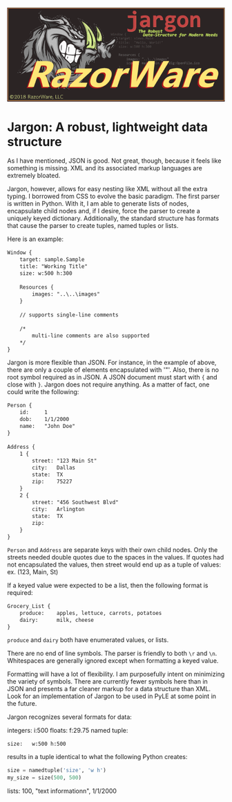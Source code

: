 <p align="center">
    <img src="https://github.com/razorware/jargon/blob/master/images/razorware_jargon_logo.png"
         alt="razorware.jargon logo"
         title="RazorWare.Jargon" />
</p>

# Jargon: A robust, lightweight data structure

As I have mentioned, JSON is good. Not great, though, because it feels like something is missing. XML and its associated markup languages are extremely bloated.
 
Jargon, however, allows for easy nesting like XML without all the extra typing. I borrowed from CSS to evolve the basic paradigm. The first parser is written in 
Python. With it, I am able to generate lists of nodes, encapsulate child nodes and, if I desire, force the parser to create a uniquely keyed dictionary. Additionally,
the standard structure has formats that cause the parser to create tuples, named tuples or lists.

Here is an example:

```
Window {
    target: sample.Sample
    title: "Working Title"
    size: w:500 h:300
    
    Resources {
        images: "..\..\images"
    }
    
    // supports single-line comments
    
    /*
        multi-line comments are also supported
    */
}
```

Jargon is more flexible than JSON. For instance, in the example of above, there are only a couple of elements encapsulated with '"'. Also, there is no root symbol
required as in JSON. A JSON document must start with `{` and close with `}`. Jargon does not require anything. As a matter of fact, one could write the following:

```
Person {
    id:     1
    dob:    1/1/2000
    name:   "John Doe"
}

Address {
    1 {
        street: "123 Main St"
        city:   Dallas
        state:  TX
        zip:    75227
    }
    2 {
        street: "456 Southwest Blvd"
        city:   Arlington
        state:  TX
        zip:
    }
}
```

`Person` and `Address` are separate keys with their own child nodes. Only the streets needed double quotes due to the spaces in the values. If quotes had not encapsulated
the values, then street would end up as a tuple of values: ex. (123, Main, St)

If a keyed value were expected to be a list, then the following format is required:

```
Grocery_List {
    produce:    apples, lettuce, carrots, potatoes
    dairy:      milk, cheese 
}
```

`produce` and `dairy` both have enumerated values, or lists.

There are no end of line symbols. The parser is friendly to both `\r` and `\n`. Whitespaces are generally ignored except when formatting a keyed value.

Formatting will have a lot of flexibility. I am purposefully intent on minimizing the variety of symbols. There are currently fewer symbols here than in JSON and presents a far
cleaner markup for a data structure than XML. Look for an implementation of Jargon to be used in PyLE at some point in the future.
 
Jargon recognizes several formats for data:

integers:  i:500
floats:    f:29.75
named tuple:

```
size:   w:500 h:500
```

results in a tuple identical to what the following Python creates:

```Python
size = namedtuple('size', 'w h')
my_size = size(500, 500)
```

lists: 100, "text informationn", 1/1/2000